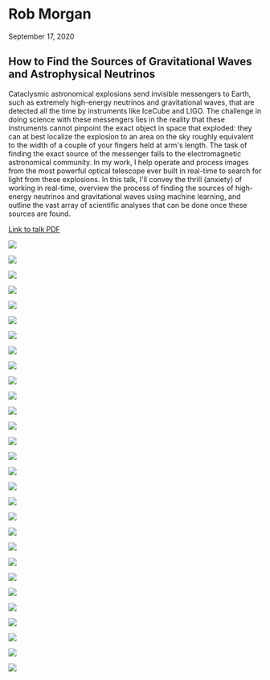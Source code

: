 # Rob Morgan

September 17, 2020

## How to Find the Sources of Gravitational Waves and Astrophysical Neutrinos

Cataclysmic astronomical explosions send invisible messengers to Earth, such as extremely high-energy neutrinos and gravitational waves, that are detected all the time by instruments like IceCube and LIGO. 
The challenge in doing science with these messengers lies in the reality that these instruments cannot pinpoint the exact object in space that exploded: they can at best localize the explosion to an area on the sky roughly equivalent to the width of a couple of your fingers held at arm's length. 
The task of finding the exact source of the messenger falls to the electromagnetic astronomical community. 
In my work, I help operate and process images from the most powerful optical telescope ever built in real-time to search for light from these explosions. 
In this talk, I'll convey the thrill (anxiety) of working in real-time, overview the process of finding the sources of high-energy neutrinos and gravitational waves using machine learning, and outline the vast array of scientific analyses that can be done once these sources are found.

<a href="https://rmorgan10.github.io/FROGS/RobMorgan/Morgan_NOGS.pdf" target="_blank">Link to talk PDF</a>

![](./slides/Slide1.png)

![](./slides/Slide2.png)

![](./slides/Slide3.png)

![](./slides/Slide4.png)

![](./slides/Slide5.png)

![](./slides/Slide6.png)

![](./slides/Slide7.png)

![](./slides/Slide8.png)

![](./slides/Slide9.png)

![](./slides/Slide10.png)

![](./slides/Slide13.png)

![](./slides/Slide14.png)

![](./slides/Slide15.png)

![](./slides/Slide16.png)

![](./slides/Slide17.png)

![](./slides/Slide18.png)

![](./slides/Slide19.png)

![](./slides/Slide20.png)

![](./slides/Slide21.png)

![](./slides/Slide22.png)

![](./slides/Slide23.png)

![](./slides/Slide24.png)

![](./slides/Slide25.png)

![](./slides/Slide26.png)

![](./slides/Slide27.png)

![](./slides/Slide28.png)

![](./slides/Slide29.png)

![](./slides/Slide30.png)

![](./slides/Slide31.png)
